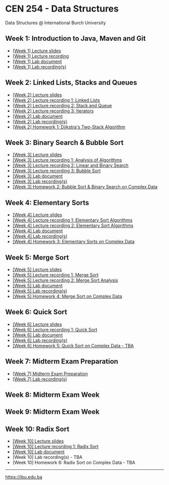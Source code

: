 # CEN 254 - Data Structures
Data Structures @ International Burch University

## Week 1: Introduction to Java, Maven and Git
- [[Week 1] Lecture slides](https://docs.google.com/presentation/d/1wh1t7u2Np5NT9IeMlpjVvc9cqv_b5A0tl1WmwWwT7SA/edit#slide=id.p)
- [[Week 1] Lecture recording](https://drive.google.com/file/d/1LHXO8c7ZOJdKzE-x5PnvL_6_h5LLal7d/view?usp=sharing)
- [[Week 1] Lab document](https://docs.google.com/document/d/1J3SyZLLfB4Mf1pDMsMvifTQpy-438p6c286t4PJup0M/edit?usp=sharing)
- [[Week 1] Lab recording(s)](https://drive.google.com/drive/folders/1yst3QwguL_CRwnplWARVngIgLFzhzTPW?usp=sharing)

## Week 2: Linked Lists, Stacks and Queues
- [[Week 2] Lecture slides](https://docs.google.com/presentation/d/1PAC-ydkvqi7T8-q8-YoDfUP3jEk_OgFjU28ROYIqskY/edit?usp=sharing)
- [[Week 2] Lecture recording 1: Linked Lists](https://drive.google.com/file/d/18TYmLLzxtxd_SwOYe2pMUu4eBz_-HakT/view?usp=sharing)
- [[Week 2] Lecture recording 2: Stack and Queue](https://drive.google.com/file/d/1GJBxO54y8nkO6eZRsiXlZU0eA4cDzQ8m/view?usp=sharing)
- [[Week 2] Lecture recording 3: Iterators](https://drive.google.com/file/d/14LSEEGCpPlWxFF_usyrnGYRuwTlrN7xY/view?usp=sharing)
- [[Week 2] Lab document](https://docs.google.com/document/d/1eQQoIhXq9WvBMH8_jcKH5eOKDMPOdLE6WOXJkMNFsBE/edit?usp=sharing)
- [[Week 2] Lab recording(s)](https://drive.google.com/drive/folders/1NJIdWygZ0Lcwykv39MBaonxaViEYwxyA?usp=sharing)
- [[Week 2] Homework 1: Dijkstra's Two-Stack Algorithm](https://docs.google.com/document/d/1rc9kkY-ZlWBtONLKLbaISnNmMzYC48nHjvmEnYImIoQ/edit?usp=sharing)

## Week 3: Binary Search & Bubble Sort
- [[Week 3] Lecture slides](https://docs.google.com/presentation/d/1ATS7OAQR4QywQFdPKuruJxzKfOhx-Lp7y4m3iVL4bFM/edit?usp=sharing)
- [[Week 3] Lecture recording 1: Analysis of Algorithms](https://drive.google.com/file/d/1GLAKdgVfOTJ9RYLyjC2QtTh43_LSv4GL/view?usp=sharing)
- [[Week 3] Lecture recording 2: Linear and Binary Search](https://drive.google.com/file/d/1I4WWeDfXzXddtjHrs5Ad906xqMpIe8e7/view?usp=sharing)
- [[Week 3] Lecture recording 3: Bubble Sort](https://drive.google.com/file/d/1f8hRvigoyYKVwrnhFXyKfUslq0oIyTNU/view?usp=sharing)
- [[Week 3] Lab document](https://docs.google.com/document/d/1QBnPjTJUHQ0-8Inva8qRIogt85dv1P6OUMlae_ewKIM/edit?usp=sharing)
- [[Week 3] Lab recording(s)](https://drive.google.com/drive/folders/1EhsG2xL7AAbmBBMVrAOhw8EAJr07__iF?usp=sharing)
- [[Week 3] Homework 2: Bubble Sort & Binary Search on Complex Data](https://docs.google.com/document/d/1cWI_Wb8jiYfG_QDaGjIl4wmPvF1VcWNenayQJ3ulUV4/edit?usp=sharing)


## Week 4: Elementary Sorts
- [[Week 4] Lecture slides](https://docs.google.com/presentation/d/1WBuj9v-5RzXjB6kNMpEl6Tz7-syS7Hg0bzQoien0aMc/edit?usp=sharing)
- [[Week 4] Lecture recording 1: Elementary Sort Algorithms](https://drive.google.com/file/d/1X2aN-mKy9vsHuZPiOFjcKloysjdw9GL-/view?usp=sharing)
- [[Week 4] Lecture recording 2: Elementary Sort Algorithms](https://drive.google.com/file/d/1A6sANV5uPEMwATi8ySSi5FesirEM-RmV/view?usp=sharing)
- [[Week 4] Lab document](https://docs.google.com/document/d/1Hk6rVGdzRDgb7P-4h-rJMrlC8NUC2QcTiGSRZPvLmV4/edit?usp=sharing)
- [[Week 4] Lab recording(s)](https://drive.google.com/drive/folders/12GvBbjmhOJQCXFMQVo8CqBNPBIKQ_2fM?usp=sharing)
- [[Week 4] Homework 3: Elementary Sorts on Complex Data](https://docs.google.com/document/d/1uxIKbiqmZrcV3QBv5UJC_fkrxeKEPG1m6_S5j5bd0zg/edit)


## Week 5: Merge Sort
- [[Week 5] Lecture slides](https://docs.google.com/presentation/d/1w25YxxwzxfPT4_qjFcrPeRWX344QUbXCpLjBZEt_fDU/edit?usp=sharing)
- [[Week 5] Lecture recording 1: Merge Sort](https://drive.google.com/file/d/1e-YdhvVpOZmPMQKMG7OawztpExI3w2L4/view?usp=sharing)
- [[Week 5] Lecture recording 2: Merge Sort Analysis](https://drive.google.com/file/d/1w3kx8557UZdIUOP9foGFD7fqoOREv6WY/view?usp=sharing)
- [[Week 5] Lab document](https://docs.google.com/document/d/1qjPgflam8Kd598q_rof390fnlkxFibcA8SSZxz8ZKrU/edit?usp=sharing)
- [[Week 5] Lab recording(s)](https://drive.google.com/drive/folders/1I2JrjB9sg3vaz33Vq_TVpvB7jX9u5A6Y?usp=sharing)
- [[Week 5] Homework 4: Merge Sort on Complex Data](https://docs.google.com/document/d/1zah3cpQFheurHLqJ-twy73AirUmxxtRarI2oIgAS5TI/edit?usp=sharing)

## Week 6: Quick Sort
- [[Week 6] Lecture slides](https://docs.google.com/presentation/d/1-DfgmRGl-XaVPn-0rg1WtZq1r6u0qQaydv0rHVFKgPY/edit?usp=sharing)
- [[Week 6] Lecture recording 1: Quick Sort](https://drive.google.com/file/d/1mfRm9haynfo6A3U5KZ_bbC-jsLvlHcys/view?usp=sharing)
- [[Week 6] Lab document](https://docs.google.com/document/d/1vJnkgq5YSZiKSzO0T2wV-DoGMcNv5KQd07_7aIBELoQ/edit?usp=sharing)
- [[Week 6] Lab recording(s)](https://drive.google.com/drive/folders/1f-gxEmQeSY9T6TM5RZtLC4kvCazLVqAD?usp=sharing)
- [[Week 6] Homework 5: Quick Sort on Complex Data - TBA](https://docs.google.com/document/d/1oa0AZy79tkJNSaEaHEPPAxg-jaWwDh7svqmOrqfTrts/edit?usp=sharing)

## Week 7: Midterm Exam Preparation
- [[Week 7] Midterm Exam Preparation](https://docs.google.com/document/d/1RbwZelRTSXB-mqw62YoqFjLjeZwCAn05LBSmKDj0RnQ/edit?usp=sharing)
- [[Week 7] Lab recording(s)](https://drive.google.com/drive/folders/1MlPsHC2LxkcUhytMU-PsgVdExy9FANCD?usp=sharing)


## Week 8: Midterm Exam Week
## Week 9: Midterm Exam Week
## Week 10: Radix Sort
- [[Week 10] Lecture slides](https://docs.google.com/presentation/d/1W7p1JdB6V78OA2doJ5IoQjN7WLiwsqRdLHo1Cuvl0-Q/edit?usp=sharing)
- [[Week 10] Lecture recording 1: Radix Sort](https://drive.google.com/file/d/1L7G9k1wn7JmHuGgqMw96gSd0W71oIy7x/view?usp=sharing)
- [[Week 10] Lab document](https://docs.google.com/document/d/1cVdtNWBOm_ibCsfWqA6UfqoMr-0RcST9NAWnWA_Qgvo/edit?usp=sharing)
- [Week 10] Lab recording(s) - TBA
- [Week 10] Homework 6: Radix Sort on Complex Data - TBA

---
https://ibu.edu.ba